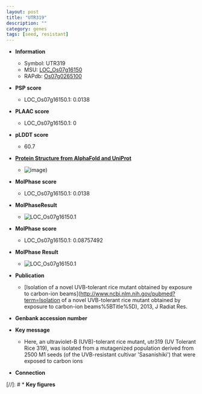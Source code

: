 ```yaml
---
layout: post
title: "UTR319"
description: ""
category: genes
tags: [seed, resistant]
---
```


* **Information**  
    + Symbol: UTR319  
    + MSU: [LOC_Os07g16150](http://rice.plantbiology.msu.edu/cgi-bin/ORF_infopage.cgi?orf=LOC_Os07g16150)  
    + RAPdb: [Os07g0265100](http://rapdb.dna.affrc.go.jp/viewer/gbrowse_details/irgsp1?name=Os07g0265100)  

* **PSP score**  
    + LOC_Os07g16150.1: 0.0138 

* **PLAAC score**  
    + LOC_Os07g16150.1: 0 

* **pLDDT score**
    + 60.7

* **[Protein Structure from AlphaFold and UniProt](https://www.uniprot.org/uniprotkb/Q0D7C6/entry#structure)**
    + ![image](https://ricepsp.github.io/images/Q0/AF-Q0D7C6-F1.png))

* **MolPhase score**
    + LOC_Os07g16150.1: 0.0138

* **MolPhaseResult**
    + ![LOC_Os07g16150.1](https://ricepsp.github.io/pictures/LOC_Os07g/LOC_Os07g16150.1.png)

* **MolPhase score**
    + LOC_Os07g16150.1: 0.08757492

* **MolPhase Result**
    + ![LOC_Os07g16150.1](https://304243504.github.io/Pictures/LOC_Os07g/LOC_Os07g16150.1.png)

* **Publication**  
    + [Isolation of a novel UVB-tolerant rice mutant obtained by exposure to carbon-ion beams](http://www.ncbi.nlm.nih.gov/pubmed?term=Isolation of a novel UVB-tolerant rice mutant obtained by exposure to carbon-ion beams%5BTitle%5D), 2013, J Radiat Res.

* **Genbank accession number**  

* **Key message**  
    + Here, an ultraviolet-B (UVB)-tolerant rice mutant, utr319 (UV Tolerant Rice 319), was isolated from a mutagenized population derived from 2500 M1 seeds (of the UVB-resistant cultivar 'Sasanishiki') that were exposed to carbon ions

* **Connection**  

[//]: # * **Key figures**  


